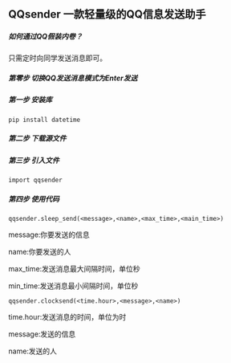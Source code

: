 ## QQsender   一款轻量级的QQ信息发送助手

##### 如何通过QQ假装内卷？

只需定时向同学发送消息即可。

##### 第零步 切换QQ发送消息模式为Enter发送

##### 第一步 安装库

`pip install datetime`

##### 第二步 下载源文件

##### 第三步 引入文件

`import qqsender`

##### 第四步 使用代码

`qqsender.sleep_send(<message>,<name>,<max_time>,<main_time>)`

message:你要发送的信息

name:你要发送的人

max_time:发送消息最大间隔时间，单位秒

min_time:发送消息最小间隔时间，单位秒

`qqsender.clocksend(<time.hour>,<message>,<name>)`

time.hour:发送消息的时间，单位为时

message:发送的信息

name:发送的人